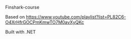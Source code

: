 Finshark-course

Based on https://www.youtube.com/playlist?list=PL82C6-O4XrHfrGOCPmKmwTO7M0avXyQKc

Built with .NET 
